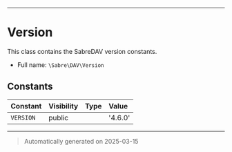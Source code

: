 ***

# Version

This class contains the SabreDAV version constants.



* Full name: `\Sabre\DAV\Version`


## Constants

| Constant | Visibility | Type | Value |
|:---------|:-----------|:-----|:------|
|`VERSION`|public| |&#039;4.6.0&#039;|




***
> Automatically generated on 2025-03-15
